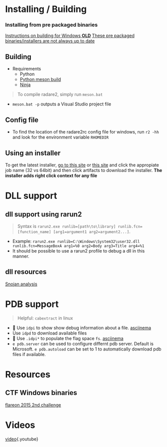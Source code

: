 <!-- TITLE: Windows reversing-->

# Installing / Building
### Installing from pre packaged binaries
[Instructions on building for Windows **OLD**](https://github.com/radare/radare2/blob/master/doc/windows.md)
[These pre packaged binaries/installers are not always up to date](http://radare.mikelloc.com/get/)
## Building
- Requirements
	- Python
	- [Python meson build](https://github.com/mesonbuild/meson)
	- [Ninja](https://ninja-build.org/)

> To compile radare2, simply run `meson.bat`
- `meson.bat -p` outputs a Visual Studio project file

## Config file
- To find the location of the radare2rc config file for windows, run `r2 -hh` and look for the environment variable `RHOMEDIR`

## Using an installer
To get the latest installer, [go to this site](https://ci.appveyor.com/project/radare/radare2-shvdd) or [this site](http://radare.mikelloc.com/get/) and click the appropiate job name (32 vs 64bit) and then click artifacts to download the installer. **The installer adds right click context for any file**

# DLL support
## dll support using rarun2
> Syntax is `rarun2.exe runlib=[path\to\library] runlib.fcn=[function_name] [arg1=argument1 arg2=argument2...]`.
- Example: `rarun2.exe runlib=C:\Windows\System32\user32.dll runlib.fcn=MessageBoxA arg1=%0 arg2=Body arg3=Title arg4=%1`
- It should be possible to use a rarun2 profile to debug a dll in this manner. 

## dll resources
[Snojan analysis](https://medium.com/@jacob16682/snojan-analysis-bb3982fb1bb9)

# PDB support
> Helpful: `cabextract` in linux

- 🚀 Use `idpi` to show show debug information about a file. [asciinema](https://asciinema.org/a/BOQUwqIJO497zhFDY037uNf6W)
- Use `idpd` to download available files
- 🚀 Use `.idpi*` to populate the flag space `fs`. [asciinema](https://asciinema.org/a/mBKmRaszDXe8C55as7Oo2cVVf)
- `e pdb.server` can be used to configure differnt pdb server. Default is Microsoft. `e pdb.autoload` can be set to 1 to automatically download pdb files if available. 

# Resources
## CTF Windows binaries
[flareon 2015 2nd challenge](https://fevral.github.io/2017/08/13/flareon2015-2.html)
# Videos
[video](https://www.youtube.com/watch?v=2gcqLDGnKMc){.youtube}

<p hidden>idp idpd idpi</p>
